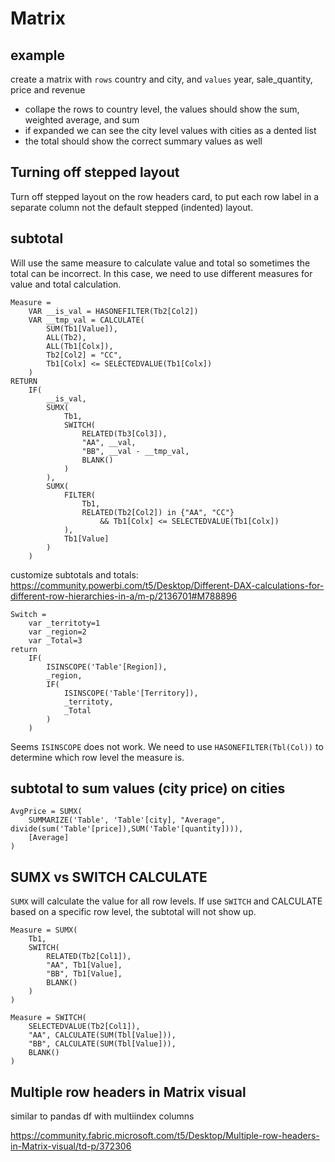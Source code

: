 # Matrix

## example
create a matrix with `rows` country and city, and `values` year, sale_quantity, price and revenue
- collape the rows to country level, the values should show the sum, weighted average, and sum
- if expanded we can see the city level values with cities as a dented list
- the total should show the correct summary values as well
  
## Turning off stepped layout
Turn off stepped layout on the row headers card, to put each row label in a separate column not the default stepped (indented) layout.

## subtotal
Will use the same measure to calculate value and total so sometimes the total can be incorrect. In this case, we need to use different measures for value and total calculation.
```
Measure = 
    VAR __is_val = HASONEFILTER(Tb2[Col2])
    VAR __tmp_val = CALCULATE(
        SUM(Tb1[Value]), 
        ALL(Tb2),
        ALL(Tb1[Colx]),        
        Tb2[Col2] = "CC",
        Tb1[Colx] <= SELECTEDVALUE(Tb1[Colx])
    )    
RETURN    
    IF(
        __is_val,
        SUMX(
            Tb1,
            SWITCH(
                RELATED(Tb3[Col3]),
                "AA", __val,
                "BB", __val - __tmp_val,
                BLANK()
            )
        ),
        SUMX(
            FILTER(
                Tb1, 
                RELATED(Tb2[Col2]) in {"AA", "CC"}
                    && Tb1[Colx] <= SELECTEDVALUE(Tb1[Colx])
            ),
            Tb1[Value]
        )
    )
```

customize subtotals and totals:
https://community.powerbi.com/t5/Desktop/Different-DAX-calculations-for-different-row-hierarchies-in-a/m-p/2136701#M788896
```
Switch = 
    var _territoty=1
    var _region=2
    var _Total=3
return 
    IF(
        ISINSCOPE('Table'[Region]),
        _region,
        IF(
            ISINSCOPE('Table'[Territory]), 
            _territoty, 
            _Total
        )
    )
```

Seems `ISINSCOPE` does not work. We need to use `HASONEFILTER(Tbl(Col))` to determine which row level the measure is.

## subtotal to sum values (city price) on cities
```
AvgPrice = SUMX(
    SUMMARIZE('Table', 'Table'[city], "Average", divide(sum('Table'[price]),SUM('Table'[quantity]))),
    [Average]
)
```

## SUMX vs SWITCH CALCULATE
`SUMX` will calculate the value for all row levels. If use `SWITCH` and CALCULATE based on a specific row level, the subtotal will not show up.
```
Measure = SUMX(
    Tb1,
    SWITCH(
        RELATED(Tb2[Col1]),
        "AA", Tb1[Value],
        "BB", Tb1[Value],
        BLANK()
    )
)

Measure = SWITCH(
    SELECTEDVALUE(Tb2[Col1]),
    "AA", CALCULATE(SUM(Tbl[Value])),
    "BB", CALCULATE(SUM(Tbl[Value])),
    BLANK()
)
```

## Multiple row headers in Matrix visual
similar to pandas df with multiindex columns

https://community.fabric.microsoft.com/t5/Desktop/Multiple-row-headers-in-Matrix-visual/td-p/372306
